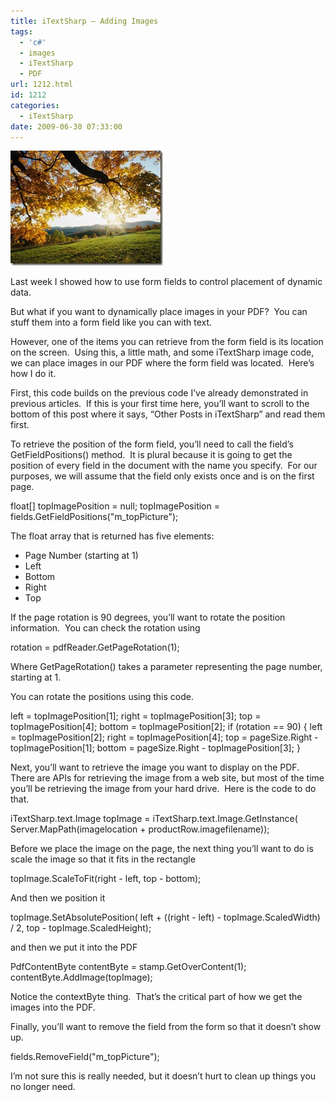 ```yaml
---
title: iTextSharp – Adding Images
tags:
  - 'c#'
  - images
  - iTextSharp
  - PDF
url: 1212.html
id: 1212
categories:
  - iTextSharp
date: 2009-06-30 07:33:00
---
```


![Maple leaves in Autumn.](/uploads/2009/06/AutumnLeaves.jpg "Maple leaves in Autumn.")

Last week I showed how to use form fields to control placement of dynamic data.

But what if you want to dynamically place images in your PDF?  You can stuff them into a form field like you can with text.

However, one of the items you can retrieve from the form field is its location on the screen.  Using this, a little math, and some iTextSharp image code, we can place images in our PDF where the form field was located.  Here’s how I do it.

First, this code builds on the previous code I’ve already demonstrated in previous articles.  If this is your first time here, you’ll want to scroll to the bottom of this post where it says, “Other Posts in iTextSharp” and read them first.

To retrieve the position of the form field, you’ll need to call the field’s GetFieldPositions() method.  It is plural because it is going to get the position of every field in the document with the name you specify.  For our purposes, we will assume that the field only exists once and is on the first page.

float\[\] topImagePosition = null;
topImagePosition = 
    fields.GetFieldPositions("m_topPicture");

[](//11011.net/software/vspaste)The float array that is returned has five elements:

*   Page Number (starting at 1)
*   Left
*   Bottom
*   Right
*   Top

If the page rotation is 90 degrees, you’ll want to rotate the position information.  You can check the rotation using

rotation = pdfReader.GetPageRotation(1);

[](//11011.net/software/vspaste)Where GetPageRotation() takes a parameter representing the page number, starting at 1.

You can rotate the positions using this code.

left = topImagePosition\[1\];
right = topImagePosition\[3\];
top = topImagePosition\[4\];
bottom = topImagePosition\[2\];
if (rotation == 90)
{
    left = topImagePosition\[2\];
    right = topImagePosition\[4\];
    top = pageSize.Right - topImagePosition\[1\];
    bottom = pageSize.Right - topImagePosition\[3\];
}

[](//11011.net/software/vspaste)Next, you’ll want to retrieve the image you want to display on the PDF.  There are APIs for retrieving the image from a web site, but most of the time you’ll be retrieving the image from your hard drive.  Here is the code to do that.

iTextSharp.text.Image topImage = 
    iTextSharp.text.Image.GetInstance(
    Server.MapPath(imagelocation + 
    productRow.imagefilename));

[](//11011.net/software/vspaste)Before we place the image on the page, the next thing you’ll want to do is scale the image so that it fits in the rectangle

topImage.ScaleToFit(right - left, top - bottom);

[](//11011.net/software/vspaste)And then we position it

topImage.SetAbsolutePosition(
    left + ((right - left) - topImage.ScaledWidth) / 
    2, top - topImage.ScaledHeight);

[](//11011.net/software/vspaste)and then we put it into the PDF

PdfContentByte contentByte = stamp.GetOverContent(1);
contentByte.AddImage(topImage);

[](//11011.net/software/vspaste)Notice the contextByte thing.  That’s the critical part of how we get the images into the PDF.

Finally, you’ll want to remove the field from the form so that it doesn’t show up.

fields.RemoveField("m_topPicture");

[](//11011.net/software/vspaste)I’m not sure this is really needed, but it doesn’t hurt to clean up things you no longer need.
